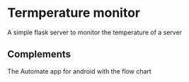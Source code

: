 # Termperature monitor
A simple flask server to monitor the temperature of a server

## Complements
The Automate app for android with the flow chart

